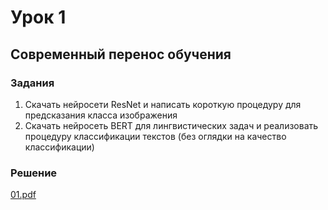 # Урок 1 

## Современный перенос обучения

### Задания

1. Скачать нейросети ResNet и написать короткую процедуру для предсказания класса изображения
2. Скачать нейросеть BERT для лингвистических задач и реализовать процедуру классификации текстов (без оглядки на качество классификации)

### Решение

[01.pdf](https://github.com/allseenn/transfer/blob/main/01.Tasks/01.pdf)

